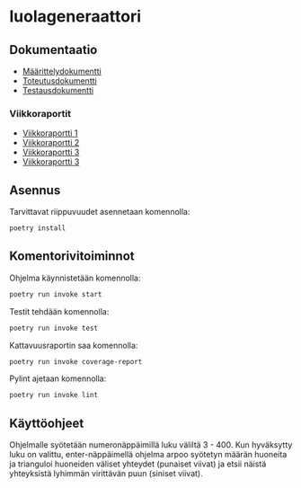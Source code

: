 # luolageneraattori

## Dokumentaatio

- [Määrittelydokumentti](https://github.com/Nuutti20K/luolageneraattori/blob/master/dokumentaatio/maarittelydokumentti.md)
- [Toteutusdokumentti](https://github.com/Nuutti20K/luolageneraattori/blob/master/dokumentaatio/toteutusdokumentti.md)
- [Testausdokumentti](https://github.com/Nuutti20K/luolageneraattori/blob/master/dokumentaatio/testausdokumentti.md)

### Viikkoraportit

- [Viikkoraportti 1](https://github.com/Nuutti20K/luolageneraattori/blob/master/dokumentaatio/viikkoraportti1.md)
- [Viikkoraportti 2](https://github.com/Nuutti20K/luolageneraattori/blob/master/dokumentaatio/viikkoraportti2.md)
- [Viikkoraportti 3](https://github.com/Nuutti20K/luolageneraattori/blob/master/dokumentaatio/viikkoraportti3.md)
- [Viikkoraportti 3](https://github.com/Nuutti20K/luolageneraattori/blob/master/dokumentaatio/viikkoraportti4.md)

## Asennus
Tarvittavat riippuvuudet asennetaan komennolla:
```bash
poetry install
```
## Komentorivitoiminnot
Ohjelma käynnistetään komennolla:
```bash
poetry run invoke start
```
Testit tehdään komennolla: 
```bash
poetry run invoke test
```
Kattavuusraportin saa komennolla: 
```bash
poetry run invoke coverage-report
```
Pylint ajetaan komennolla:
```bash
poetry run invoke lint
```

## Käyttöohjeet
Ohjelmalle syötetään numeronäppäimillä luku väliltä 3 - 400. Kun hyväksytty luku on valittu, enter-näppäimellä ohjelma arpoo syötetyn määrän huoneita ja trianguloi huoneiden väliset yhteydet (punaiset viivat) ja etsii näistä yhteyksistä lyhimmän virittävän puun (siniset viivat).